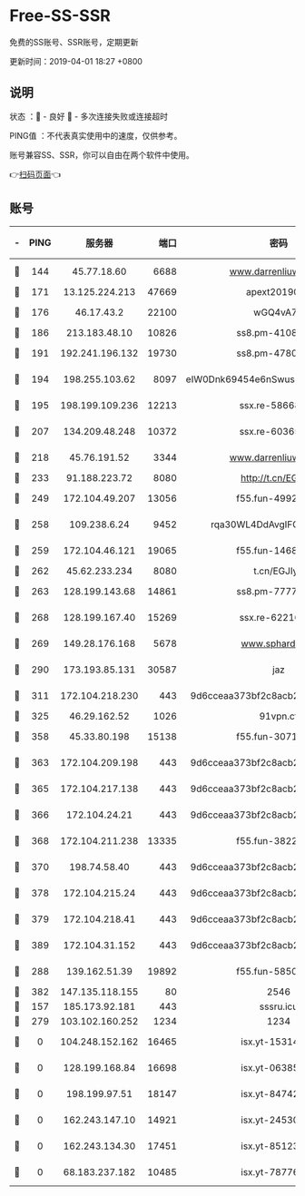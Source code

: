 # Free-SS-SSR

免费的SS账号、SSR账号，定期更新

更新时间：2019-04-01 18:27 +0800

## 说明

状态     ：🙂 - 良好 🙁 - 多次连接失败或连接超时

PING值   ：不代表真实使用中的速度，仅供参考。

账号兼容SS、SSR，你可以自由在两个软件中使用。

👉[扫码页面](https://liesauer.github.io/Free-SS-SSR/)👈

## 账号

|-|PING|服务器|端口|密码|加密方式|区域|
|:----:|:----:|:-----:|-----:|:----:|:----:|:----:|
|🙂|144|45.77.18.60|6688|www.darrenliuwei.com|aes-256-cfb|JP|
|🙂|171|13.125.224.213|47669|apext2019001|chacha20|KR|
|🙂|176|46.17.43.2|22100|wGQ4vA7D|aes-256-gcm|RU|
|🙂|186|213.183.48.10|10826|ss8.pm-41087139|rc4-md5|RU|
|🙂|191|192.241.196.132|19730|ss8.pm-47802569|aes-256-cfb|US|
|🙂|194|198.255.103.62|8097|eIW0Dnk69454e6nSwuspv9DmS201tQ0D|aes-256-cfb|US|
|🙂|195|198.199.109.236|12213|ssx.re-58668032|aes-256-cfb|US|
|🙂|207|134.209.48.248|10372|ssx.re-60365816|aes-256-cfb|US|
|🙂|218|45.76.191.52|3344|www.darrenliuwei.com|aes-256-cfb|AU|
|🙂|233|91.188.223.72|8080|http://t.cn/EGJIyrl|rc4-md5|RU|
|🙂|249|172.104.49.207|13056|f55.fun-49921505|aes-256-cfb|SG|
|🙂|258|109.238.6.24|9452|rqa30WL4DdAvgIFG6Fs3znzTa|aes-256-cfb|FR|
|🙂|259|172.104.46.121|19065|f55.fun-14688385|aes-256-cfb|SG|
|🙂|262|45.62.233.234|8080|t.cn/EGJIyrl|rc4-md5|CA|
|🙂|263|128.199.143.68|14861|ss8.pm-77770348|aes-256-cfb|SG|
|🙂|268|128.199.167.40|15269|ssx.re-62216229|aes-256-cfb|SG|
|🙂|269|149.28.176.168|5678|www.sphard.com|aes-256-cfb|SG|
|🙂|290|173.193.85.131|30587|jaz|aes-256-cfb|US|
|🙂|311|172.104.218.230|443|9d6cceaa373bf2c8acb22e60b6a58be6|aes-256-cfb|US|
|🙂|325|46.29.162.52|1026|91vpn.cf|rc4-md5|RU|
|🙂|358|45.33.80.198|15138|f55.fun-30713241|aes-256-cfb|US|
|🙂|363|172.104.209.198|443|9d6cceaa373bf2c8acb22e60b6a58be6|aes-256-cfb|US|
|🙂|365|172.104.217.138|443|9d6cceaa373bf2c8acb22e60b6a58be6|aes-256-cfb|US|
|🙂|366|172.104.24.21|443|9d6cceaa373bf2c8acb22e60b6a58be6|aes-256-cfb|US|
|🙂|368|172.104.211.238|13335|f55.fun-38225269|aes-256-cfb|US|
|🙂|370|198.74.58.40|443|9d6cceaa373bf2c8acb22e60b6a58be6|aes-256-cfb|US|
|🙂|378|172.104.215.24|443|9d6cceaa373bf2c8acb22e60b6a58be6|aes-256-cfb|US|
|🙂|379|172.104.218.41|443|9d6cceaa373bf2c8acb22e60b6a58be6|aes-256-cfb|US|
|🙂|389|172.104.31.152|443|9d6cceaa373bf2c8acb22e60b6a58be6|aes-256-cfb|US|
|🙂|288|139.162.51.39|19892|f55.fun-58509314|aes-256-cfb|SG|
|🙂|382|147.135.118.155|80|2546|chacha20|US|
|🙁|157|185.173.92.181|443|sssru.icu|rc4-md5|RU|
|🙁|279|103.102.160.252|1234|1234|rc4-md5|JP|
|🙁|0|104.248.152.162|16465|isx.yt-15314560|aes-256-cfb|SG|
|🙁|0|128.199.168.84|16698|isx.yt-06385853|aes-256-cfb|SG|
|🙁|0|198.199.97.51|18147|isx.yt-84742242|aes-256-cfb|US|
|🙁|0|162.243.147.10|14921|isx.yt-24530489|aes-256-cfb|US|
|🙁|0|162.243.134.30|17451|isx.yt-85123284|aes-256-cfb|US|
|🙁|0|68.183.237.182|10485|isx.yt-78776006|aes-256-cfb|SG|
